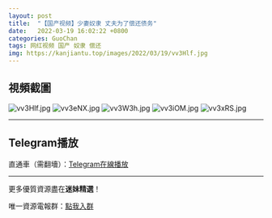 ```yaml
---
layout: post
title:  "【国产视频】少妻奴隶 丈夫为了偿还债务"
date:   2022-03-19 16:02:22 +0800
categories: GuoChan
tags: 网红视频 国产 奴隶 偿还
img: https://kanjiantu.top/images/2022/03/19/vv3Hlf.jpg
---
```



## 視頻截圖

![vv3Hlf.jpg](https://kanjiantu.top/images/2022/03/19/vv3Hlf.jpg)
![vv3eNX.jpg](https://kanjiantu.top/images/2022/03/19/vv3eNX.jpg)
![vv3W3h.jpg](https://kanjiantu.top/images/2022/03/19/vv3W3h.jpg)
![vv3iOM.jpg](https://kanjiantu.top/images/2022/03/19/vv3iOM.jpg)
![vv3xRS.jpg](https://kanjiantu.top/images/2022/03/19/vv3xRS.jpg)

* * *
## Telegram播放

直通車（需翻墻）：[Telegram在線播放](https://t.me/mimeijingxuan/204)

* * *
更多優質資源盡在**迷妹精選**！

唯一資源電報群：[點我入群](https://t.me/mimeijingxuan)


